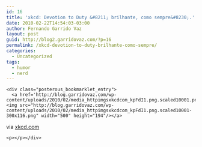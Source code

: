 ```yaml
---
id: 16
title: 'xkcd: Devotion to Duty &#8211; brilhante, como sempre&#8230;.'
date: 2010-02-22T14:54:03-03:00
author: Fernando Garrido Vaz
layout: post
guid: http://blog2.garridovaz.com/?p=16
permalink: /xkcd-devotion-to-duty-brilhante-como-sempre/
categories:
  - Uncategorized
tags:
  - humor
  - nerd
---
```

<!--:en-->

    <div class="posterous_bookmarklet_entry">
      <a href='http://blog.garridovaz.com/wp-content/uploads/2010/02/media_httpimgsxkcdcom_kpFdI1.png.scaled10001.png'><img src="http://blog.garridovaz.com/wp-content/uploads/2010/02/media_httpimgsxkcdcom_kpFdI1.png.scaled10001-300x116.png" width="500" height="194"/></a>
    

<div class="posterous_quote_citation">
  via <a href="http://www.xkcd.com/705/">xkcd.com</a>
</div>

    <p></p></div>
    

<!--:-->